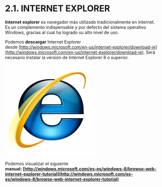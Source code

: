 
# 2.1. INTERNET EXPLORER

**Internet explorer** es navegador más utilizado tradicionalmente en internet. Es un complemento indispensable y por defecto del sistema operativo Windows, gracias al cual ha logrado su alto nivel de uso.

Podemos **descargar** Internet Explorer desde [http://windows.microsoft.com/en-us/internet-explorer/download-ie](http://windows.microsoft.com/en-us/internet-explorer/download-ie). Será necesario instalar la versión de Internet Explorer 8 o superior.


![2.7. Logo Internet Explorer](img/explorer_icono.jpg)
 

Podemos visualizar el siguiente **manual: [http://windows.microsoft.com/es-es/windows-8/browse-web-internet-explorer-tutorial](http://windows.microsoft.com/es-es/windows-8/browse-web-internet-explorer-tutorial)**

